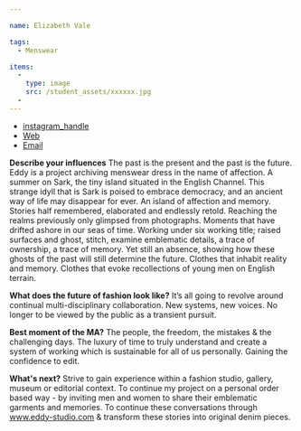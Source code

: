 ```yaml
---

name: Elizabeth Vale

tags:
  - Menswear

items:
  -
    type: image
    src: /student_assets/xxxxxx.jpg
  -
---
```

* [instagram_handle](https://www.instagram.com/eddy.studio/)
* [Web](https://www.eddy-studio.com)
* [Email](mailto:elizabeth.vale@network.rca.ac.uk)

**Describe your influences**
The past is the present and the past is the future. Eddy is a project archiving menswear dress in the name of affection. A summer on Sark, the tiny island situated in the English Channel. This strange idyll that is Sark is poised to embrace democracy, and an ancient way of life may disappear for ever. An island of affection and memory. Stories half remembered, elaborated and endlessly retold. Reaching the realms previously only glimpsed from photographs. Moments that have drifted ashore in our seas of time.
Working under six working title; raised surfaces and ghost, stitch, examine emblematic details, a trace of ownership, a trace of memory. Yet still an absence, showing how these ghosts of the past will still determine the future.
Clothes that inhabit reality and memory.
Clothes that evoke recollections of young men on English terrain.

**What does the future of fashion look like?**
It’s all going to revolve around continual multi-disciplinary collaboration. New systems, new voices. No longer to be viewed by the public as a transient pursuit.

**Best moment of the MA?**
The people, the freedom, the mistakes & the challenging days. The luxury of time to truly understand and create a system of working which is sustainable for all of us personally. Gaining the confidence to edit.  

**What's next?**
Strive to gain experience within a fashion studio, gallery, museum or editorial context. To continue my project on a personal order based way - by inviting men and women to share their emblematic garments and memories. To continue these conversations through www.eddy-studio.com & transform these stories into original denim pieces.
